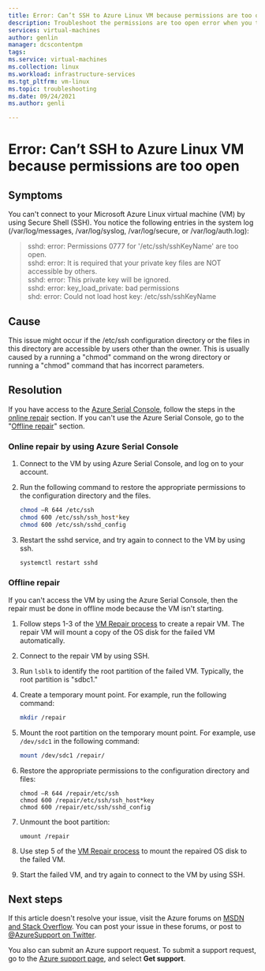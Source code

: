 ```yaml
---
title: Error: Can’t SSH to Azure Linux VM because permissions are too open
description: Troubleshoot the permissions are too open error when you try to connect to Azure Linux VM
services: virtual-machines
author: genlin
manager: dcscontentpm
tags: 
ms.service: virtual-machines
ms.collection: linux
ms.workload: infrastructure-services
ms.tgt_pltfrm: vm-linux
ms.topic: troubleshooting
ms.date: 09/24/2021
ms.author: genli

---
```

# Error: Can’t SSH to Azure Linux VM because permissions are too open

## Symptoms
You can't connect to your Microsoft Azure Linux virtual machine (VM) by using Secure Shell (SSH). You notice the following entries in the system log (/var/log/messages, /var/log/syslog, /var/log/secure, or /var/log/auth.log):

>sshd: error: Permissions 0777 for '/etc/ssh/sshKeyName' are too open.</br>
>sshd: error: It is required that your private key files are NOT accessible by others.</br>
>sshd: error: This private key will be ignored.</br>
>sshd: error: key_load_private: bad permissions</br>
>shd: error: Could not load host key: /etc/ssh/sshKeyName

## Cause
This issue might occur if the /etc/ssh configuration directory or the files in this directory are accessible by users other than the owner. This is usually caused by a running a "chmod" command on the wrong directory or running a "chmod" command that has incorrect parameters.

## Resolution

If you have access to the [Azure Serial Console](serial-console-linux.md), follow the steps in the [online repair](#online-repair-by-using-azure-serial-console) section.
If you can't use the Azure Serial Console, go to the "[Offline repair](#offline-repair)" section.

### Online repair by using Azure Serial Console

1. Connect to the VM by using Azure Serial Console, and log on to your account.
1. Run the following command to restore the appropriate permissions to the configuration directory and the files.

    ``` bash
    chmod –R 644 /etc/ssh
    chmod 600 /etc/ssh/ssh_host*key
    chmod 600 /etc/ssh/sshd_config
    ```
1.	Restart the sshd service, and try again to connect to the VM by using ssh.
    ```bash
    systemctl restart sshd
    ```

### Offline repair

If you can't access the VM by using the Azure Serial Console, then the repair must be done in offline mode because the VM isn't starting.

1. Follow steps 1-3 of the [VM Repair process](repair-linux-vm-using-azure-virtual-machine-repair-commands.md) to create a repair VM. The repair VM will mount a copy of the OS disk for the failed VM automatically.
1. Connect to the repair VM by using SSH.
1. Run `lsblk` to identify the root partition of the failed VM. Typically, the root partition is "sdbc1."
1. Create a temporary mount point. For example, run the following command:

    ```bash
    mkdir /repair
    ```
1. Mount the root partition on the temporary mount point. For example, use `/dev/sdc1` in the following command:

    ```bash
    mount /dev/sdc1 /repair/
    ```
1. Restore the appropriate permissions to the configuration directory and files:

    ``` 
    chmod –R 644 /repair/etc/ssh
    chmod 600 /repair/etc/ssh/ssh_host*key
    chmod 600 /repair/etc/ssh/sshd_config
    ```
1. Unmount the boot partition:

    ```
    umount /repair
    ```
1.	Use step 5 of the [VM Repair process](repair-linux-vm-using-azure-virtual-machine-repair-commands.md) to mount the repaired OS disk to the failed VM.
1.	Start the failed VM, and try again to connect to the VM by using SSH.

## Next steps

If this article doesn't resolve your issue, visit the Azure forums on [MSDN and Stack Overflow](https://azure.microsoft.com/support/forums/). You can post your issue in these forums, or post to [@AzureSupport on Twitter](https://twitter.com/AzureSupport). 

You also can submit an Azure support request. To submit a support request, go to the [Azure support page](https://azure.microsoft.com/support/options/), and select **Get support**.
